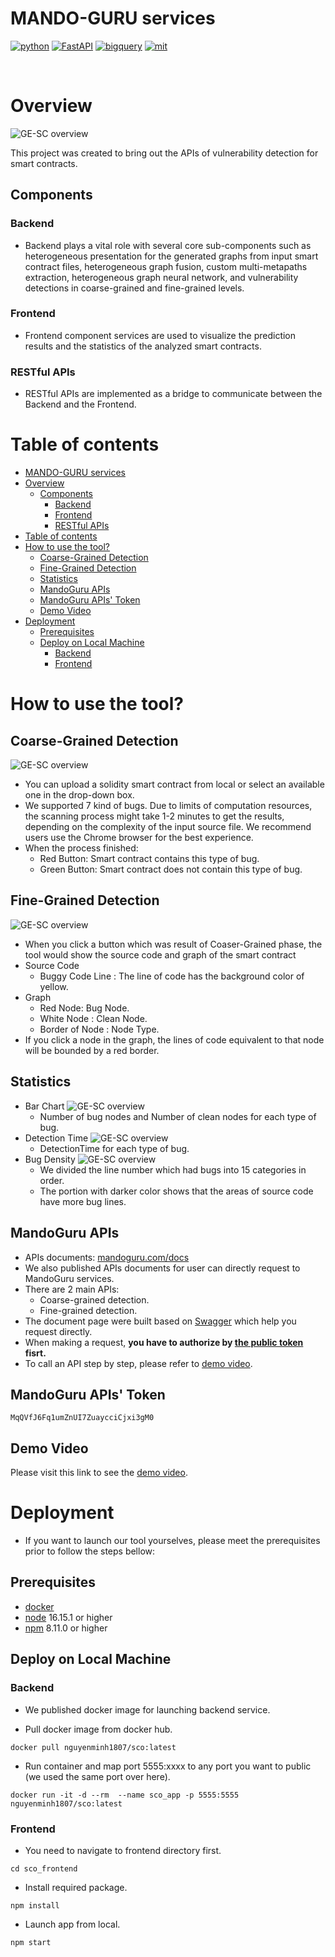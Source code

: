 # MANDO-GURU services
<p>
    <a href="https://www.python.org/" target="blank_"><img alt="python" src="https://img.shields.io/badge/python-3.8.9-green" /></a>
    <a href="https://fastapi.tiangolo.com/" target="blank_"><img alt="FastAPI" src="https://img.shields.io/badge/FastAPI-0.78.0-yellowgreen" /></a>
    <a href="https://reactjs.org/" target="blank_"><img alt="bigquery" src="https://img.shields.io/badge/ReactJs-18.2.0-red" /></a>
    <a href="https://opensource.org/licenses/MIT" target="blank_"><img alt="mit" src="https://img.shields.io/badge/License-MIT-blue.svg" /></a>
</p>
<br/>

# Overview
![GE-SC overview](./assets/Overview.png)

This project was created to bring out the APIs of vulnerability detection for smart contracts.

## Components
### Backend
- Backend plays a vital role with several core sub-components such as heterogeneous presentation for the generated graphs from input smart contract files, heterogeneous graph fusion, custom multi-metapaths extraction, heterogeneous graph neural network, and vulnerability detections in coarse-grained and fine-grained levels.
### Frontend
- Frontend component services are used to visualize the prediction results and the statistics of the analyzed smart contracts.

### RESTful APIs
- RESTful APIs are implemented as a bridge to communicate between the Backend and the Frontend.

# Table of contents
- [MANDO-GURU services](#mando-guru-services)
- [Overview](#overview)
  - [Components](#components)
    - [Backend](#backend)
    - [Frontend](#frontend)
    - [RESTful APIs](#restful-apis)
- [Table of contents](#table-of-contents)
- [How to use the tool?](#how-to-use-the-tool)
  - [Coarse-Grained Detection](#coarse-grained-detection)
  - [Fine-Grained Detection](#fine-grained-detection)
  - [Statistics](#statistics)
  - [MandoGuru APIs](#mandoguru-apis)
  - [MandoGuru APIs' Token](#mandoguru-apis-token)
  - [Demo Video](#demo-video)
- [Deployment](#deployment)
  - [Prerequisites](#prerequisites)
  - [Deploy on Local Machine](#deploy-on-local-machine)
    - [Backend](#backend-1)
    - [Frontend](#frontend-1)

# How to use the tool?
## Coarse-Grained Detection
![GE-SC overview](./assets/onClickDetail.png)
- You can upload a solidity smart contract from local or select an available one in the drop-down box.
- We supported 7 kind of bugs. Due to limits of computation resources, the scanning process might take 1-2 minutes to get the results, depending on the complexity of the input source file. We recommend users use the Chrome browser for the best experience.
- When the process finished:
    - Red Button: Smart contract contains this type of bug.
    - Green Button: Smart contract does not contain this type of bug.

## Fine-Grained Detection
![GE-SC overview](./assets/mando-detection-screenshot.png)
- When you click a button which was result of Coaser-Grained phase, the tool would show the source code and graph of the smart contract
- Source Code
    - Buggy Code Line : The line of code has the background color of yellow.
- Graph 
    - Red Node: Bug Node.
    - White Node : Clean Node.
    - Border of Node : Node Type.
- If you click a node in the graph, the lines of code equivalent to that node will be bounded by a red border.

## Statistics
- Bar Chart
![GE-SC overview](./assets/BarChart.png)
  - Number of bug nodes and Number of clean nodes for each type of bug.
- Detection Time
![GE-SC overview](./assets/DetectionTime.png)
  - DetectionTime for each type of bug.
- Bug Density
![GE-SC overview](./assets/BugDensity.png)
  - We divided the line number which had bugs into 15 categories in order.
  - The portion with darker color shows that the areas of source code have more bug lines.


## MandoGuru APIs
- APIs documents: [mandoguru.com/docs](http://mandoguru.com/docs)
- We also published APIs documents for user can directly request to MandoGuru services.
- There are 2 main APIs:
  - Coarse-grained detection.
  - Fine-grained detection.
- The document page were built based on [Swagger](https://swagger.io/tools/swagger-ui/) which help you request directly.
- When making a request, **you have to authorize by [the public token](#mandoguru-apis-token) fisrt.**
- To call an API step by step, please refer to [demo video](http://mandoguru.com/demo-video).

## MandoGuru APIs' Token
```
MqQVfJ6Fq1umZnUI7ZuaycciCjxi3gM0
```

## Demo Video
Please visit this link to see the [demo video](http://mandoguru.com/demo-video).

# Deployment
- If you want to launch our tool yourselves, please meet the prerequisites prior to follow the steps bellow:

## Prerequisites
- [docker](https://docs.docker.com/engine/install/)
- [node](https://nodejs.org/en/download/) 16.15.1 or higher
- [npm](https://docs.npmjs.com/downloading-and-installing-node-js-and-npm) 8.11.0 or higher

## Deploy on Local Machine

### Backend
- We published docker image for launching backend service.

- Pull docker image from docker hub.
```
docker pull nguyenminh1807/sco:latest
```

- Run container and map port 5555:xxxx to any port you want to public (we used the same port over here).
```
docker run -it -d --rm  --name sco_app -p 5555:5555 nguyenminh1807/sco:latest
```

### Frontend
- You need to navigate to frontend directory first.
```
cd sco_frontend
```

- Install required package.
```
npm install
```

- Launch app from local.
```
npm start
```
